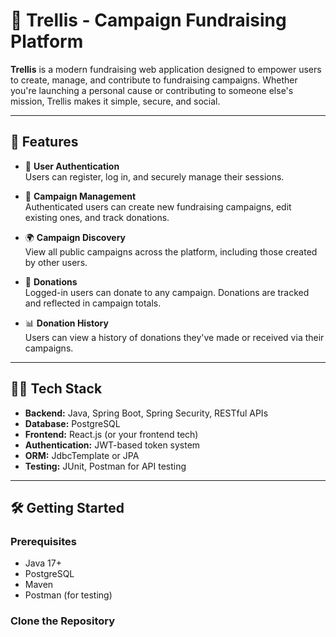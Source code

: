 # 🌱 Trellis - Campaign Fundraising Platform

**Trellis** is a modern fundraising web application designed to empower users to create, manage, and contribute to fundraising campaigns. Whether you're launching a personal cause or contributing to someone else's mission, Trellis makes it simple, secure, and social.

---

## 🚀 Features

- 🔐 **User Authentication**  
  Users can register, log in, and securely manage their sessions.

- 📣 **Campaign Management**  
  Authenticated users can create new fundraising campaigns, edit existing ones, and track donations.

- 🌍 **Campaign Discovery**  
  View all public campaigns across the platform, including those created by other users.

- 💸 **Donations**  
  Logged-in users can donate to any campaign. Donations are tracked and reflected in campaign totals.

- 📊 **Donation History**  
  Users can view a history of donations they've made or received via their campaigns.

---

## 🧑‍💻 Tech Stack

- **Backend:** Java, Spring Boot, Spring Security, RESTful APIs  
- **Database:** PostgreSQL  
- **Frontend:** React.js (or your frontend tech)  
- **Authentication:** JWT-based token system  
- **ORM:** JdbcTemplate or JPA  
- **Testing:** JUnit, Postman for API testing

---

## 🛠️ Getting Started

### Prerequisites

- Java 17+
- PostgreSQL
- Maven
- Postman (for testing)

### Clone the Repository
